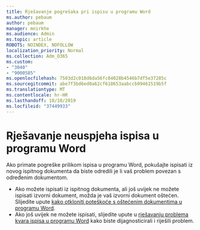 ```yaml
---
title: Rješavanje pogrešaka pri ispisu u programu Word
ms.author: pebaum
author: pebaum
manager: mnirkhe
ms.audience: Admin
ms.topic: article
ROBOTS: NOINDEX, NOFOLLOW
localization_priority: Normal
ms.collection: Adm_O365
ms.custom:
- "3040"
- "9000585"
ms.openlocfilehash: 7503d2c018d6da56fc84028b4546b7df5e37285c
ms.sourcegitcommit: abe7f3bd6ed0a62cf618653aabccb99461519b5f
ms.translationtype: MT
ms.contentlocale: hr-HR
ms.lasthandoff: 10/10/2019
ms.locfileid: "37449933"
---
```

# <a name="resolving-print-failures-in-word"></a>Rješavanje neuspjeha ispisa u programu Word

Ako primate pogreške prilikom ispisa u programu Word, pokušajte ispisati iz novog ispitnog dokumenta da biste odredili je li vaš problem povezan s određenim dokumentom.

- Ako možete ispisati iz ispitnog dokumenta, ali još uvijek ne možete ispisati izvorni dokument, možda je vaš izvorni dokument oštećen. Slijedite upute [kako otkloniti poteškoće s oštećenim dokumentima u programu Word](https://docs.microsoft.com/office/troubleshoot/word/damaged-documents-in-word#update-microsoft-office-and-windows).
- Ako još uvijek ne možete ispisati, slijedite upute u [rješavanju problema kvara ispisa u programu Word](https://docs.microsoft.com/office/troubleshoot/word/print-failures-in-word) kako biste dijagnosticirali i riješili problem.